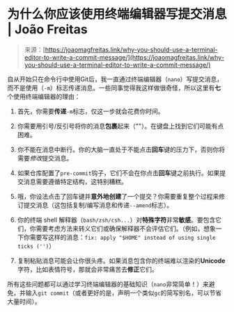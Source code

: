 <!--yml

category: 未分类

date: 2024-05-29 12:33:31

-->

# 为什么你应该使用终端编辑器写提交消息 | João Freitas

> 来源：[https://joaomagfreitas.link/why-you-should-use-a-terminal-editor-to-write-a-commit-message/](https://joaomagfreitas.link/why-you-should-use-a-terminal-editor-to-write-a-commit-message/)

<content>自从开始只在命令行中使用Git后，我一直通过终端编辑器（`nano`）写提交消息，而不是使用（`-m`）标志传递消息。一些同事觉得我这样做很奇怪，所以这里有**七**个使用终端编辑器的理由：

1.  首先，你需要**传递**`-m`标志，仅这一步就会花费你时间。

1.  你需要用引号/反引号将你的消息**包裹**起来（""）。在键盘上找到它们可能有点困难。

1.  你不能在消息中断行。你的大脑一直处于不能点击**回车**键的压力下，否则你将需要*修改*提交消息。

1.  如果仓库配置了`pre-commit`钩子，它们不会在你点击**回车**键之前执行。如果提交消息需要遵循特定结构，这特别糟糕。

1.  哦，你设法点击了回车键并**意外地创建**了一个提交？你需要重复整个过程来修订提交消息（这包括复制/编写消息和传递`--amend`标志）。

1.  你的终端 shell 解释器（`bash/zsh/csh...`）对**特殊字符**非常**敏感**。要包含它们，你需要考虑方法来转义它们或确保解释器不会评估它们。（例如，想象一下你需要写这样的消息：`fix: apply "$HOME" instead of using single ticks ('')`）

1.  复制粘贴消息可能会让你很头疼。如果消息包含你的终端难以渲染的**Unicode**字符，比如表情符号，那就会非常痛苦去**修正**它们。

所有这些问题都可以通过学习终端编辑器的基础知识（`nano`非常简单！）来避免，并输入`git commit`（或者更好的是，声明一个类似`gc`的简写别名，可以节省大量时间）。
